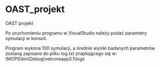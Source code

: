 # OAST_projekt
OAST projekt

Po uruchomieniu programu w VisualStudio należy podać parametry symulacji w konsoli.

Program wykona 100 symulacji, a średnie wyniki badanych parametrów zostaną zapisane do pliku log.txt znajdującego się w:
\MOPS\bin\Debug\netcoreapp3.1\logs